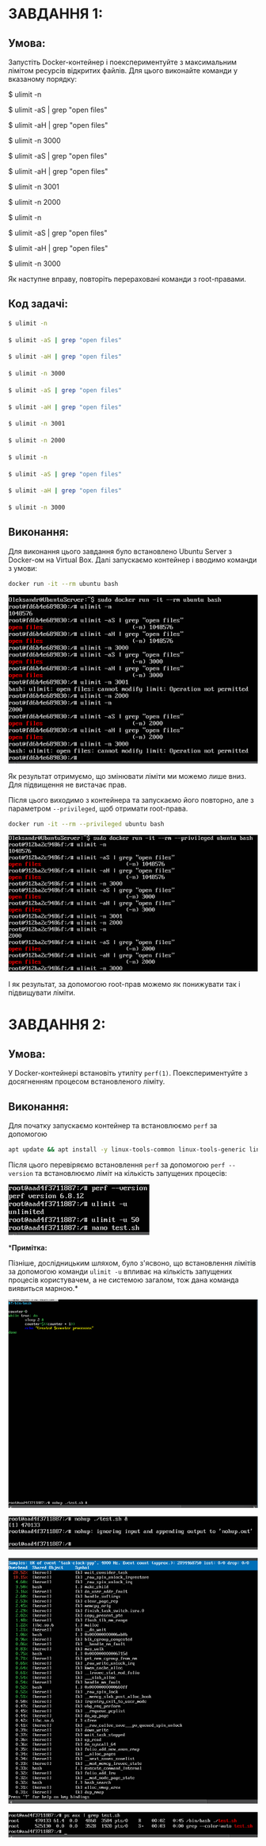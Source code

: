 # ЗАВДАННЯ 1:

## Умова:

Запустіть Docker-контейнер і поекспериментуйте з максимальним лімітом ресурсів відкритих файлів. Для цього виконайте команди у вказаному порядку:

$ ulimit -n

$ ulimit -aS | grep "open files"

$ ulimit -aH | grep "open files"

$ ulimit -n 3000

$ ulimit -aS | grep "open files"

$ ulimit -aH | grep "open files"

$ ulimit -n 3001

$ ulimit -n 2000

$ ulimit -n

$ ulimit -aS | grep "open files"

$ ulimit -aH | grep "open files"

$ ulimit -n 3000

Як наступне вправу, повторіть перераховані команди з root-правами.

## Код задачі:

```bash
$ ulimit -n

$ ulimit -aS | grep "open files"

$ ulimit -aH | grep "open files"

$ ulimit -n 3000

$ ulimit -aS | grep "open files"

$ ulimit -aH | grep "open files"

$ ulimit -n 3001

$ ulimit -n 2000

$ ulimit -n

$ ulimit -aS | grep "open files"

$ ulimit -aH | grep "open files"

$ ulimit -n 3000
```

## Виконання:

Для виконання цього завдання було встановлено Ubuntu Server з Docker-ом на Virtual Box. Далі запускаємо контейнер і вводимо команди з умови:

```bash
docker run -it --rm ubuntu bash
```

![](task1.png)

Як результат отримуємо, що змінювати ліміти ми можемо лише вниз. Для підвищення не вистачає прав.

Після цього виходимо з контейнера та запускаємо його повторно, але з параметром `--privileged`, щоб отримати root-права.

```bash
docker run -it --rm --privileged ubuntu bash
```

![](task1_1.png)

І як результат, за допомогою root-прав можемо як понижувати так і підвищувати ліміти.


# ЗАВДАННЯ 2:

## Умова:

У Docker-контейнері встановіть утиліту `perf(1)`. Поекспериментуйте з досягненням процесом встановленого ліміту.

## Виконання:

Для початку запускаємо контейнер та встановлюємо `perf` за допомогою 
```bash
apt update && apt install -y linux-tools-common linux-tools-generic linux-tools-$(uname -r)
```

Після цього перевіряємо встановлення `perf` за допомогою `perf --version` та встановлюємо ліміт на кількість запущених процесів:

![](task2_1.png)

***Примітка:** 

Пізніше, дослідницьким шляхом, було з'ясвоно, що встановлення лімітів за допомогою команди `ulimit -u` впливає на кількість запущених процесів користувачем, а не системою загалом, тож дана команда виявиться марною.*

![](task2_2.png)

![](task2_3.png)

![](task2_4.png)

![](task2_5.png)
